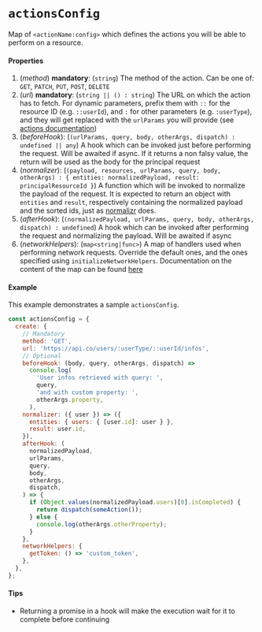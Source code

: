 # `actionsConfig`

Map of `<actionName:config>` which defines the actions you will be able to perform on a resource.

#### Properties

1.  (_method_) **mandatory**: (`string`) The method of the action. Can be one of: `GET`, `PATCH`, `PUT`, `POST`, `DELETE`
2.  (_url_) **mandatory**: (`string || () : string`) The URL on which the action has to fetch. For dynamic parameters, prefix them with `::` for the resource ID (e.g. `::userId`), and `:` for other parameters (e.g. `:userType`), and they will get replaced with the `urlParams` you will provide (see [actions documentation](./actions.md#properties))
3.  (_beforeHook_): (`(urlParams, query, body, otherArgs, dispatch) : undefined || any`) A hook which can be invoked just before performing the request. Will be awaited if async. If it returns a non falsy value, the return will be used as the body for the principal request
4.  (_normalizer_): (`(payload, resources, urlParams, query, body, otherArgs) : { entities: normalizedPayload, result: principalResourceId }`) A function which will be invoked to normalize the payload of the request. It is expected to return an object with `entities` and `result`, respectively containing the normalized payload and the sorted ids, just as [normalizr](https://github.com/paularmstrong/normalizr) does.
5.  (_afterHook_): (`(normalizedPayload, urlParams, query, body, otherArgs, dispatch) : undefined`) A hook which can be invoked after performing the request and normalizing the payload. Will be awaited if async
6.  (_networkHelpers_): (`map<string|func>`) A map of handlers used when performing network requests. Override the default ones, and the ones specified using `initializeNetworkHelpers`. Documentation on the content of the map can be found [here](../initializeNetworkHelpers.md#arguments)

#### Example

This example demonstrates a sample `actionsConfig`.

```js
const actionsConfig = {
  create: {
    // Mandatory
    method: 'GET',
    url: 'https://api.co/users/:userType/::userId/infos',
    // Optional
    beforeHook: (body, query, otherArgs, dispatch) =>
      console.log(
        'User infos retrieved with query: ',
        query,
        'and with custom property: ',
        otherArgs.property,
      ),
    normalizer: ({ user }) => ({
      entities: { users: { [user.id]: user } },
      result: user.id,
    }),
    afterHook: (
      normalizedPayload,
      urlParams,
      query,
      body,
      otherArgs,
      dispatch,
    ) => {
      if (Object.values(normalizedPayload.users)[0].isCompleted) {
        return dispatch(someAction());
      } else {
        console.log(otherArgs.otherProperty);
      }
    },
    networkHelpers: {
      getToken: () => 'custom_token',
    },
  },
};
```

#### Tips

* Returning a promise in a hook will make the execution wait for it to complete before continuing
